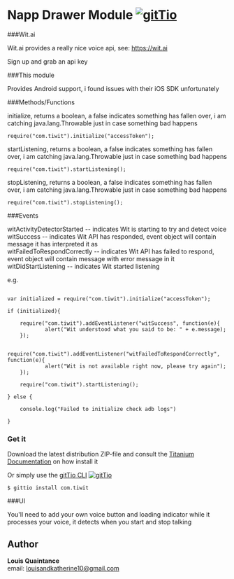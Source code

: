 # Napp Drawer Module [![gitTio](http://gitt.io/badge.svg)](http://gitt.io/component/com.tiwit)

###Wit.ai

Wit.ai provides a really nice voice api, see: https://wit.ai

Sign up and grab an api key

###This module

Provides Android support, i found issues with their iOS SDK unfortunately

###Methods/Functions

initialize, returns a boolean, a false indicates something has fallen over, i am catching java.lang.Throwable just in case something bad happens

```
require("com.tiwit").initialize("accessToken");
```

startListening, returns a boolean, a false indicates something has fallen over, i am catching java.lang.Throwable just in case something bad happens

```
require("com.tiwit").startListening();
```

stopListening, returns a boolean, a false indicates something has fallen over, i am catching java.lang.Throwable just in case something bad happens

```
require("com.tiwit").stopListening();
```

###Events

witActivityDetectorStarted -- indicates Wit is starting to try and detect voice<br/>
witSuccess -- indicates Wit API has responded, event object will contain message it has interpreted it as<br/>
witFailedToRespondCorrectly -- indicates Wit API has failed to respond, event object will contain message with error message in it<br/>
witDidStartListening -- indicates Wit started listening<br/>

e.g.<br/>

```

var initialized = require("com.tiwit").initialize("accessToken");

if (initialized){

	require("com.tiwit").addEventListener("witSuccess", function(e){
			alert("Wit understood what you said to be: " + e.message);
	});

	require("com.tiwit").addEventListener("witFailedToRespondCorrectly", function(e){
			alert("Wit is not available right now, please try again");
	});

	require("com.tiwit").startListening();

} else {

	console.log("Failed to initialize check adb logs")

}
```

### Get it

Download the latest distribution ZIP-file and consult the [Titanium Documentation](http://docs.appcelerator.com/titanium/latest/#!/guide/Using_a_Module) on how install it

Or simply use the [gitTio CLI](http://gitt.io/cli) [![gitTio](http://gitt.io/badge.svg)](http://gitt.io/component/com.tiwit)

`$ gittio install com.tiwit`

###UI

You'll need to add your own voice button and loading indicator while it processes your voice, it detects when you start and stop talking

## Author

**Louis Quaintance**  
email: louisandkatherine10@gmail.com
